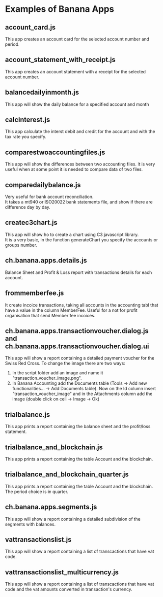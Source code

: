 # Examples of Banana Apps

## account_card.js
This app creates an account card for the selected account number and period.


## account_statement_with_receipt.js
This app creates an account statement with a receipt for the selected account number.


## balancedailyinmonth.js

This app will show the daily balance for a specified account and month   

## calcinterest.js
This app calculate the interst debit and credit for the account and with the tax rate you specify. 

## comparestwoaccountingfiles.js

This app will show the differences between two accounting files. It is very useful when at some point it is needed to compare data of two files.

## comparedailybalance.js

Very useful for bank account reconciliation.  
It takes a mt940 or ISO20022 bank statements file, and show if there are difference day by day.

## createc3chart.js

This app will show ho to create a chart using C3 javascript library.  
It is a very basic, in the function generateChart you specify the accounts or groups number. 

## ch.banana.apps.details.js

Balance Sheet and Profit & Loss report with transactions details for each account.


## frommemberfee.js
It create incoice transactions, taking all  accounts in the accounting tabl that have a value in the column MemberFee.
Useful for a not for profit organisation that send Member fee incoices.
 

## ch.banana.apps.transactionvoucher.dialog.js and ch.banana.apps.transactionvoucher.dialog.ui

This app will show a report containing a detailed payment voucher for the Swiss Red Cross.
To change the image there are two ways:
1) In the script folder add an image and name it "transaction_voucher_image.png".
2) In Banana Accounting add the Documents table (Tools -> Add new functionalities... -> Add Documents table). Now on the Id column insert "transaction_voucher_image" and in the Attachments column add the image (double click on cell -> Image -> Ok)


## trialbalance.js

This app prints a report containing the balance sheet and the profit/loss statement.


## trialbalance_and_blockchain.js

This app prints a report containing the table Account and the blockchain.


## trialbalance_and_blockchain_quarter.js

This app prints a report containing the table Account and the blockchain. The period choice is in quarter.


## ch.banana.apps.segments.js

This app will show a report containing a detailed subdivision of the segments with balances.

## vattransactionslist.js

This app will show a report containing a list of transcactions that have vat code. 

## vattransactionslist_multicurrency.js

This app will show a report containing a list of transcactions that have vat code and the vat amounts converted in transaction's currency. 
